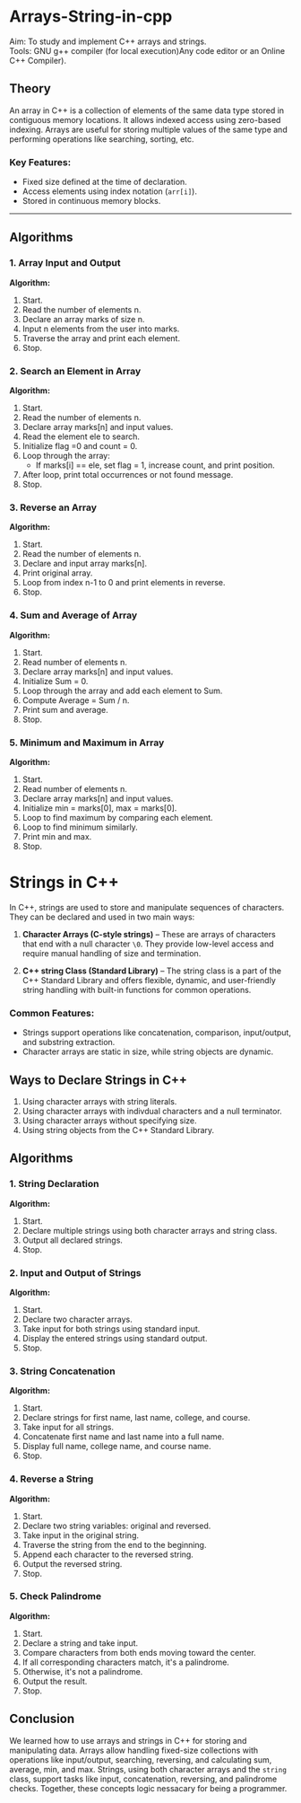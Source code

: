 # Arrays-String-in-cpp
Aim: To study and implement C++ arrays and strings.                                 
Tools: GNU g++ compiler (for local execution)Any code editor or an Online C++ Compiler).
## Theory

An array in C++ is a collection of elements of the same data type stored in contiguous memory locations. It allows indexed access using zero-based indexing. Arrays are useful for storing multiple values of the same type and performing operations like  searching, sorting, etc.

### Key Features:
- Fixed size defined at the time of declaration.
- Access elements using index notation (`arr[i]`).
- Stored in continuous memory blocks.

---

## Algorithms

### 1. Array Input and Output 

**Algorithm:**
1. Start.
2. Read the number of elements n.
3. Declare an array marks of size n.
4. Input n elements from the user into marks.
5. Traverse the array and print each element.
6. Stop.

### 2. Search an Element in Array 
**Algorithm:**
1. Start.
2. Read the number of elements n.
3. Declare array marks[n] and input values.
4. Read the element ele to search.
5. Initialize flag =0 and count = 0.
6. Loop through the array:
   - If  marks[i] == ele, set flag = 1, increase count, and print position.
7. After loop, print total occurrences or not found message.
8. Stop.

### 3. Reverse an Array 

**Algorithm:**
1. Start.
2. Read the number of elements n.
3. Declare and input array marks[n].
4. Print original array.
5. Loop from index n-1 to 0 and print elements in reverse.
6. Stop.

### 4. Sum and Average of Array 

**Algorithm:**
1. Start.
2. Read number of elements n.
3. Declare array marks[n] and input values.
4. Initialize Sum = 0.
5. Loop through the array and add each element to  Sum.
6. Compute Average = Sum / n.
7. Print sum and average.
8. Stop.

### 5. Minimum and Maximum in Array 
**Algorithm:**
1. Start.
2. Read number of elements n.
3. Declare array marks[n] and input values.
4. Initialize min = marks[0], max = marks[0].
5. Loop to find maximum by comparing each element.
6. Loop to find minimum similarly.
7. Print min and max.
8. Stop.

# Strings in C++

In C++, strings are used to store and manipulate sequences of characters. They can be declared and used in two main ways:

1. **Character Arrays (C-style strings)** – These are arrays of characters that end with a null character `\0`. They provide low-level access and require manual handling of size and termination.

2. **C++ string Class (Standard Library)** – The string class is a part of the C++ Standard Library and offers flexible, dynamic, and user-friendly string handling with built-in functions for common operations.

### Common Features:
- Strings support operations like concatenation, comparison, input/output, and substring extraction.
- Character arrays are static in size, while string objects are dynamic.
## Ways to Declare Strings in C++

1. Using character arrays with string literals.
2. Using character arrays with indivdual characters and a null terminator.
3. Using character arrays without specifying size.
4. Using string objects from the C++ Standard Library.

## Algorithms

### 1. String Declaration 
**Algorithm:**
1. Start.
2. Declare multiple strings using both character arrays and string class.
3. Output all declared strings.
4. Stop.

### 2. Input and Output of Strings 
**Algorithm:**
1. Start.
2. Declare two character arrays.
3. Take input for both strings using standard input.
4. Display the entered strings using standard output.
5. Stop.

### 3. String Concatenation
**Algorithm:**
1. Start.
2. Declare strings for first name, last name, college, and course.
3. Take input for all strings.
4. Concatenate first name and last name into a full name.
5. Display full name, college name, and course name.
6. Stop.

### 4. Reverse a String 
**Algorithm:**
1. Start.
2. Declare two string variables: original and reversed.
3. Take input in the original string.
4. Traverse the string from the end to the beginning.
5. Append each character to the reversed string.
6. Output the reversed string.
7. Stop.

### 5. Check Palindrome 
**Algorithm:**
1. Start.
2. Declare a string and take input.
3. Compare characters from both ends moving toward the center.
4. If all corresponding characters match, it's a palindrome.
5. Otherwise, it's not a palindrome.
6. Output the result.
7. Stop.

## Conclusion
We learned how to use arrays and strings in C++ for storing and manipulating data. Arrays allow handling fixed-size collections with operations like input/output, searching, reversing, and calculating sum, average, min, and max. Strings, using both character arrays and the `string` class, support tasks like input, concatenation, reversing, and palindrome checks. Together, these concepts logic nessacary for being a programmer.
